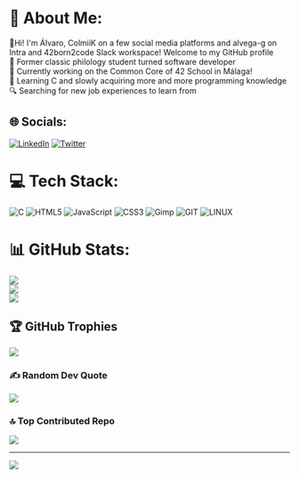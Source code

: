 # 💫 About Me:
👋Hi! I'm Álvaro, ColmiiK on a few social media platforms and alvega-g on Intra and 42born2code Slack workspace! Welcome to my GitHub profile<br>📖 Former classic philology student turned software developer<br>🔭 Currently working on the Common Core of 42 School in Málaga!<br>🌱 Learning C and slowly acquiring more and more programming knowledge<br>🔍 Searching for new job experiences to learn from


## 🌐 Socials:
[![LinkedIn](https://img.shields.io/badge/LinkedIn-%230077B5.svg?logo=linkedin&logoColor=white)](https://linkedin.com/in/alvarovegagomez) [![Twitter](https://img.shields.io/badge/Twitter-%231DA1F2.svg?logo=Twitter&logoColor=white)](https://twitter.com/ColmiiK) 

# 💻 Tech Stack:
![C](https://img.shields.io/badge/c-%2300599C.svg?style=for-the-badge&logo=c&logoColor=white) ![HTML5](https://img.shields.io/badge/html5-%23E34F26.svg?style=for-the-badge&logo=html5&logoColor=white) ![JavaScript](https://img.shields.io/badge/javascript-%23323330.svg?style=for-the-badge&logo=javascript&logoColor=%23F7DF1E) ![CSS3](https://img.shields.io/badge/css3-%231572B6.svg?style=for-the-badge&logo=css3&logoColor=white) ![Gimp](https://img.shields.io/badge/Gimp-657D8B?style=for-the-badge&logo=gimp&logoColor=FFFFFF) ![GIT](https://img.shields.io/badge/Git-fc6d26?style=for-the-badge&logo=git&logoColor=white) ![LINUX](https://img.shields.io/badge/Linux-FCC624?style=for-the-badge&logo=linux&logoColor=black)
# 📊 GitHub Stats:
![](https://github-readme-stats.vercel.app/api?username=ColmiiK&theme=dracula&hide_border=false&include_all_commits=false&count_private=false)<br/>
![](https://github-readme-streak-stats.herokuapp.com/?user=ColmiiK&theme=dracula&hide_border=false)<br/>
![](https://github-readme-stats.vercel.app/api/top-langs/?username=ColmiiK&theme=dracula&hide_border=false&include_all_commits=false&count_private=false&layout=compact)

## 🏆 GitHub Trophies
![](https://github-profile-trophy.vercel.app/?username=ColmiiK&theme=dracula&no-frame=false&no-bg=true&margin-w=4)

### ✍️ Random Dev Quote
![](https://quotes-github-readme.vercel.app/api?type=horizontal&theme=radical)

### 🔝 Top Contributed Repo
![](https://github-contributor-stats.vercel.app/api?username=ColmiiK&limit=5&theme=dracula&combine_all_yearly_contributions=true)

---
[![](https://visitcount.itsvg.in/api?id=ColmiiK&icon=0&color=1)](https://visitcount.itsvg.in)

<!-- Proudly created with GPRM ( https://gprm.itsvg.in ) -->
